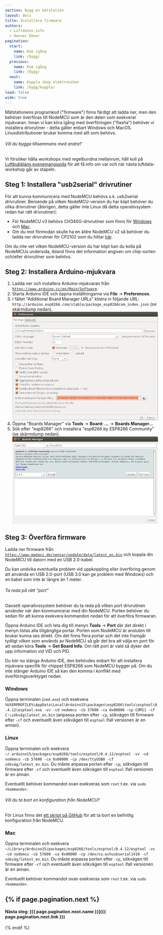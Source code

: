 ```yaml
---
section: Bygg en mätstation
layout: docs
title: Installera firmware
authors:
  - Luftdaten.info
  - Hannes Ebner
pagination:
  start:
    name: Kom igång
    link: /bygg/
  previous:
    name: Kom igång
    link: /bygg/
  next:
    name: Koppla ihop elektroniken
    link: /bygg/koppla/
lead: false
wide: true
---
```


Mätstationens programkod ("firmware") finns färdigt att ladda ner, men den behöver överföras till NodeMCU som är den delen som exekverar mjukvaran.
Innan vi kan köra igång med överföringen ("flasha") behöver vi installera drivrutiner - detta gäller enbart Windows och MacOS. Linuxdistributioner brukar komma med allt som behövs.

<div class="note">
  <h6>Vill du bygga tillsammans med andra?</h6>
  <p>Vi försöker hålla workshops med regelbundna mellanrum, håll koll på <a href="https://www.facebook.com/groups/luftbubblan/events/" target="_blank">Luftbubblans evenemangssida</a> för att få info om var och när nästa luftdata-workshop går av stapeln.</p>
</div>

## Steg 1: Installera "usb2serial" drivrutiner

För att kunna kommunicera med NodeMCU behövs s.k. usb2serial drivrutiner. Beroende på vilken NodeMCU-version du har köpt behöver du olika drivrutiner (återigen, detta gäller inte Linux då detta operativsystem redan har rätt drivrutiner):

  - För NodeMCU v3 behövs CH340G-drivrutiner som finns för [Windows](http://www.arduined.eu/files/CH341SER.zip) och [Mac](https://github.com/adrianmihalko/ch340g-ch34g-ch34x-mac-os-x-driver).
  - Om du mot förmodan skulle ha en äldre NodeMCU v2 så behöver du ladda ner drivrutiner för CP2102 som du hittar [här](https://www.silabs.com/products/mcu/Pages/USBtoUARTBridgeVCPDrivers.aspx).
  
Om du inte vet vilken NodeMCU-version du har köpt kan du kolla på NodeMCUs undersida, ibland finns det information angiven om chip-sorten och/eller drivrutiner som behövs. 

## Steg 2: Installera Arduino-mjukvara

  1. Ladda ner och installera Arduino-mjukvaran från [`https://www.arduino.cc/en/Main/Software`](https://www.arduino.cc/en/Main/Software).
  2. Starta Arduino IDE och öppna inställningarna via **File** -> **Preferences**.
  3. I fältet "Additional Board Manager URLs" klistra in följande URL: `http://arduino.esp8266.com/stable/package_esp8266com_index.json` (se skärmdump nedan). ![Skärmdump av Arduino IDE inställningar](../img/arduino_settings.png)
  4. Öppna "Boards Manager" via **Tools** -> **Board: ...** -> **Boards Manager...**
  5. Sök efter "esp8266" och installera "esp8266 by ESP8266 Community" (se skärmdump nedan). ![Skärmdump av Arduino Boards Manager](../img/arduino_boards_manager.png)

## Steg 3: Överföra firmware

Ladda ner firmware från [`https://www.madavi.de/sensor/update/data/latest_en.bin`](https://www.madavi.de/sensor/update/data/latest_en.bin) och koppla din NodeMCU till datorn med en USB 2.0-kabel.

Du kan undvika eventuella problem vid uppkoppling eller överföring genom att använda en USB 2.0-port (USB 3.0 kan ge problem med Windows) och en kabel som inte är längre än 1 meter.
  
<div class="note">
  <h6>Ta reda på rätt "port"</h6>
  <p>Oavsett operativssystem behöver du ta reda på vilken port drivrutinen använder när den kommunicerar med din NodeMCU. Porten behöver du sedan för att kunna exekvera kommandon nedan för att överföra firmwaran.</p>
  <p>Öppna Arduino IDE och leta dig till menyn <strong>Tools</strong> -> <strong>Port</strong> där det direkt i menyn listas alla tillgängliga portar. Porten som NodeMCU är ansluten till brukar kunna ses direkt. Om det finns flera portar och det inte framgår tydligt vilken som används av NodeMCU så går det bra att välja en port för att sedan köra <strong>Tools</strong> -> <strong>Get Board Info</strong>. Om rätt port är vald så dyker det upp information vid VID och PID.</p>
</div>

Du bör nu stänga Arduino IDE, den behövdes enbart för att installera mjukvara specifik för chippet ESP8266 som NodeMCU bygger på. Om du inte stänger Arduino IDE så kan den komma i konflikt med överföringsverktyget nedan.
    
### Windows

Öppna terminalen (`cmd.exe`) och exekvera <code style="white-space: normal;">%USERPROFILE%\AppData\Local\Arduino15\packages\esp8266\tools\esptool\0.4.12\esptool.exe -vv -cd nodemcu -cb 57600 -ca 0x00000 -cp COM11 -cf C:\sökväg\latest_en.bin</code> (anpassa porten efter `-cp`, sökvägen till firmware efter `-cf` och eventuellt även sökvägen till `esptool` ifall versionen är en annan).
    
### Linux

Öppna terminalen och exekvera <code style="white-space: normal;">~/.arduino15/packages/esp8266/tools/esptool/0.4.12/esptool -vv -cd nodemcu -cb 57600 -ca 0x00000 -cp /dev/ttyUSB0 -cf sökväg/latest_en.bin</code>. Du måste anpassa porten efter `-cp`, sökvägen till firmware efter `-cf` och eventuellt även sökvägen till `esptool` ifall versionen är en annan.

Eventuellt behöver kommandot ovan exekveras som `root` t.ex. via `sudo <kommando>`.

<div class="note">
  <h6>Vill du ta bort en konfiguration från NodeMCU?</h6>
  <p>För Linux finns det <a href="https://github.com/opendata-stuttgart/sensors-software/tree/master/utils/flash" target="_blank">ett skript på GitHub</a> för att ta bort en befintlig konfiguration från NodeMCU.</p>
</div>
  
### Mac

Öppna terminalen och exekvera <code style="white-space: normal;">~/Library/Arduino15/packages/esp8266/tools/esptool/0.4.12/esptool -vv -cd nodemcu -cb 57600 -ca 0x00000 -cp /dev/cu.wchusbserial1410 -cf sökväg/latest_en.bin</code>. Du måste anpassa porten efter `-cp`, sökvägen till firmware efter `-cf` och eventuellt även sökvägen till `esptool` ifall versionen är en annan.

Eventuellt behöver kommandot ovan exekveras som `root` t.ex. via `sudo <kommando>`.

{% if page.pagination.next %}
---
#### Nästa steg: [{{ page.pagination.next.name }}]({{ page.pagination.next.link }})
{% endif %}